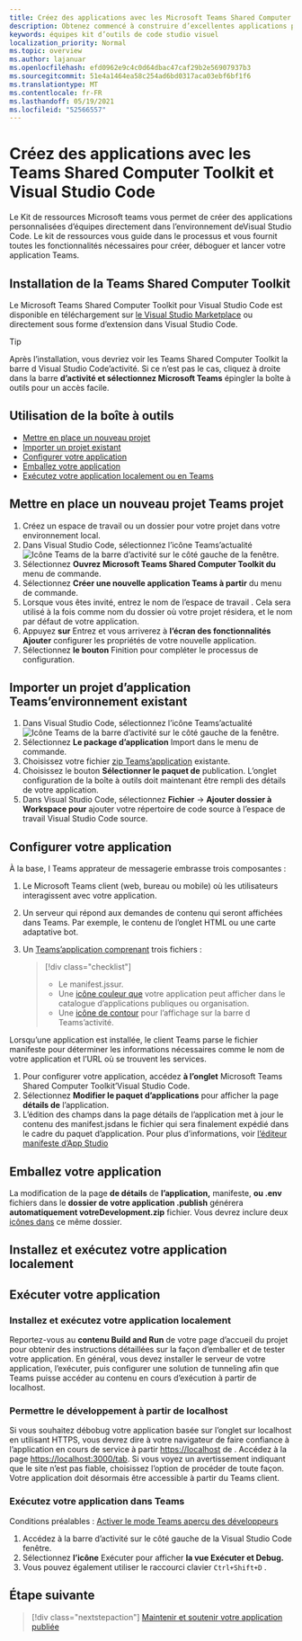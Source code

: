 ```yaml
---
title: Créez des applications avec les Microsoft Teams Shared Computer Toolkit et Visual Studio Code
description: Obtenez commencé à construire d’excellentes applications personnalisées directement Visual Studio Code avec le Microsoft Teams Shared Computer Toolkit
keywords: équipes kit d’outils de code studio visuel
localization_priority: Normal
ms.topic: overview
ms.author: lajanuar
ms.openlocfilehash: efd0962e9c4c0d64dbac47caf29b2e56907937b3
ms.sourcegitcommit: 51e4a1464ea58c254ad6bd0317aca03ebf6bf1f6
ms.translationtype: MT
ms.contentlocale: fr-FR
ms.lasthandoff: 05/19/2021
ms.locfileid: "52566557"
---
```

# <a name="build-apps-with-the-teams-toolkit-and-visual-studio-code"></a>Créez des applications avec les Teams Shared Computer Toolkit et Visual Studio Code

Le Kit de ressources Microsoft teams vous permet de créer des applications personnalisées d’équipes directement dans l’environnement deVisual Studio Code. Le kit de ressources vous guide dans le processus et vous fournit toutes les fonctionnalités nécessaires pour créer, déboguer et lancer votre application Teams.

## <a name="installing-the-teams-toolkit"></a>Installation de la Teams Shared Computer Toolkit

Le Microsoft Teams Shared Computer Toolkit pour Visual Studio Code est disponible en téléchargement sur [le Visual Studio Marketplace](https://aka.ms/teams-toolkit) ou directement sous forme d’extension dans Visual Studio Code.

> [!TIP]
> Après l’installation, vous devriez voir les Teams Shared Computer Toolkit la barre d Visual Studio Code’activité. Si ce n’est pas le cas, cliquez à droite dans la barre **d’activité et sélectionnez Microsoft Teams** épingler la boîte à outils pour un accès facile.

## <a name="using-the-toolkit"></a>Utilisation de la boîte à outils

- [Mettre en place un nouveau projet](#set-up-a-new-teams-project)
- [Importer un projet existant](#import-an-existing-teams-app-project)
- [Configurer votre application](#configure-your-app)
- [Emballez votre application](#package-your-app)
- [Exécutez votre application localement ou en Teams](#run-your-app)

## <a name="set-up-a-new-teams-project"></a>Mettre en place un nouveau projet Teams projet

1. Créez un espace de travail ou un dossier pour votre projet dans votre environnement local.
1. Dans Visual Studio Code, sélectionnez l’icône Teams’actualité ![Icône Teams](../assets/icons/favicon-16x16.png) de la barre d’activité sur le côté gauche de la fenêtre.
1. Sélectionnez **Ouvrez Microsoft Teams Shared Computer Toolkit du** menu de commande.
1. Sélectionnez **Créer une nouvelle application Teams à partir** du menu de commande.
1. Lorsque vous êtes invité, entrez le nom de l’espace de travail . Cela sera utilisé à la fois comme nom du dossier où votre projet résidera, et le nom par défaut de votre application.
1. Appuyez **sur** Entrez et vous arriverez à **l’écran des fonctionnalités Ajouter** configurer les propriétés de votre nouvelle application.
1. Sélectionnez **le bouton** Finition pour compléter le processus de configuration.

## <a name="import-an-existing-teams-app-project"></a>Importer un projet d’application Teams’environnement existant

1. Dans Visual Studio Code, sélectionnez l’icône Teams’actualité ![Icône Teams](../assets/icons/favicon-16x16.png) de la barre d’activité sur le côté gauche de la fenêtre.
1. Sélectionnez **Le package d’application** Import dans le menu de commande.
1. Choisissez votre fichier [zip Teams’application](../concepts/build-and-test/apps-package.md) existante.
1. Choisissez le bouton **Sélectionner le paquet de** publication. L’onglet configuration de la boîte à outils doit maintenant être rempli des détails de votre application.
1. Dans Visual Studio Code, sélectionnez **Fichier**  ->  **Ajouter dossier à Workspace pour** ajouter votre répertoire de code source à l’espace de travail Visual Studio Code source.

## <a name="configure-your-app"></a>Configurer votre application

À la base, l Teams apprateur de messagerie embrasse trois composantes :

  1. Le Microsoft Teams client (web, bureau ou mobile) où les utilisateurs interagissent avec votre application.
  1. Un serveur qui répond aux demandes de contenu qui seront affichées dans Teams. Par exemple, le contenu de l’onglet HTML ou une carte adaptative bot.
  1. Un [Teams’application comprenant](/concepts/build-and-test/apps-package.md) trois fichiers :

      > [!div class="checklist"]
      >
      > - Le manifest.jssur. 
      > - Une [icône couleur que](../resources/schema/manifest-schema.md#icons) votre application peut afficher dans le catalogue d’applications publiques ou organisation.
      > - Une [icône de contour](../resources/schema/manifest-schema.md#icons) pour l’affichage sur la barre d Teams’activité.

Lorsqu’une application est installée, le client Teams parse le fichier manifeste pour déterminer les informations nécessaires comme le nom de votre application et l’URL où se trouvent les services.

1. Pour configurer votre application, accédez **à l’onglet** Microsoft Teams Shared Computer Toolkit’Visual Studio Code.
1. Sélectionnez **Modifier le paquet d’applications** pour afficher la page **détails de** l’application.
1. L’édition des champs dans la page détails de l’application met à jour le contenu des manifest.jsdans le fichier qui sera finalement expédié dans le cadre du paquet d’application. Pour plus d’informations, voir [l’éditeur manifeste d’App Studio](https://aka.ms/teams-toolkit-manifest)

## <a name="package-your-app"></a>Emballez votre application

La modification de la page **de détails** de **l’application,** manifeste, **ou .env** fichiers dans le  **dossier de votre application .publish** générera **automatiquement votreDevelopment.zip** fichier. Vous devrez inclure deux [icônes dans](../concepts/build-and-test/apps-package.md#app-icons) ce même dossier.

## <a name="install-and-run-your-app-locally"></a>Installez et exécutez votre application localement

## <a name="run-your-app"></a>Exécuter votre application

### <a name="install-and-run-your-app-locally"></a>Installez et exécutez votre application localement

Reportez-vous au **contenu Build and Run** de votre page d’accueil du projet pour obtenir des instructions détaillées sur la façon d’emballer et de tester votre application. En général, vous devez installer le serveur de votre application, l’exécuter, puis configurer une solution de tunneling afin que Teams puisse accéder au contenu en cours d’exécution à partir de localhost.

### <a name="enable-development-from-localhost"></a>Permettre le développement à partir de localhost

Si vous souhaitez débobug votre application basée sur l’onglet sur localhost en utilisant HTTPS, vous devrez dire à votre navigateur de faire confiance à l’application en cours de service à partir <https://localhost> de . Accédez à la page <https://localhost:3000/tab>. Si vous voyez un avertissement indiquant que le site n’est pas fiable, choisissez l’option de procéder de toute façon. Votre application doit désormais être accessible à partir du Teams client.

### <a name="run-your-app-in-teams"></a>Exécutez votre application dans Teams

Conditions préalables : [Activer le mode Teams aperçu des développeurs](https://aka.ms/teams-toolkit-enable-devpreview)

1. Accédez à la barre d’activité sur le côté gauche de la Visual Studio Code fenêtre.
1. Sélectionnez **l’icône** Exécuter pour afficher **la vue Exécuter et Debug.**
1. Vous pouvez également utiliser le raccourci clavier `Ctrl+Shift+D` .

## <a name="next-step"></a>Étape suivante

> [!div class="nextstepaction"]
> [Maintenir et soutenir votre application publiée](../concepts/deploy-and-publish/appsource/post-publish/overview.md)
